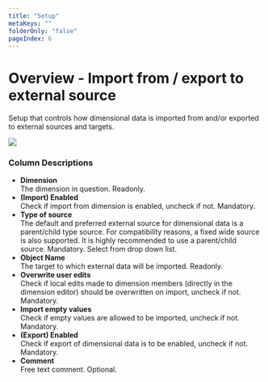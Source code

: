 ```yaml
---
title: "Setup"
metaKeys: ""
folderOnly: "false"
pageIndex: 6
---
```

# Overview - Import from / export to external source

Setup that controls how dimensional data is imported from and/or exported to external sources and targets.

![](https://profitbasedocs.blob.core.windows.net/enduserhelp/images/DimensionSetup.JPG)

### Column Descriptions

- **Dimension**<br/>
The dimension in question. Readonly.
- **(Import) Enabled**<br/>
Check if import from dimension is enabled, uncheck if not. Mandatory.
- **Type of source**<br/>
The default and preferred external source for dimensional data is a parent/child type source. For compatibility reasons, a fixed wide source is also supported. It is highly recommended to use a parent/child source. Mandatory. Select from drop down list.
- **Object Name**<br/>
The target to which external data will be imported. Readonly.
- **Overwrite user edits**<br/>
Check if local edits made to dimension members (directly in the dimension editor) should be overwritten on import, uncheck if not. Mandatory.
- **Import empty values**<br/>
Check if empty values are allowed to be imported, uncheck if not. Mandatory.
- **(Export) Enabled**<br/>
Check if export of dimensional data is to be enabled, uncheck if not. Mandatory.
- **Comment**<br/>
Free text comment. Optional.
